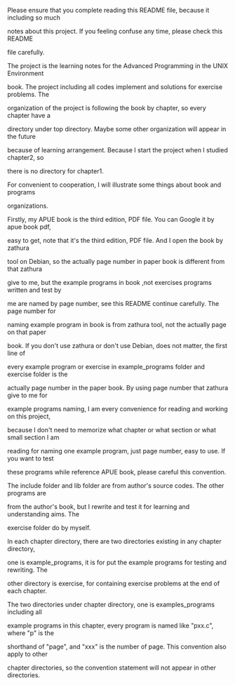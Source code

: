 Please ensure that you complete reading this README file, because it including so much

notes about this project. If you feeling confuse any time, please check this README

file carefully.


The project is the learning notes for the Advanced Programming in the UNIX Environment

book. The project including all codes implement and solutions for exercise problems. The

organization of the project is following the book by chapter, so every chapter have a

directory under top directory. Maybe some other organization will appear in the future

because of learning arrangement. Because I start the project when I studied chapter2, so

there is no directory for chapter1.


For convenient to cooperation, I will illustrate some things about book and programs

organizations.


Firstly, my APUE book is the third edition, PDF file. You can Google it by apue book pdf,

easy to get, note that it's the third edition, PDF file. And I open the book by zathura

tool on Debian, so the actually page number in paper book is different from that zathura

give to me, but the example programs in book ,not exercises programs written and test by

me are named by page number, see this README continue carefully. The page number for

naming example program in book is from zathura tool, not the actually page on that paper

book. If you don't use zathura or don't use Debian, does not matter, the first line of

every example program or exercise in example_programs folder and exercise folder is the

actually page number in the paper book. By using page number that zathura give to me for

example programs naming, I am every convenience for reading and working on this project,

because I don't need to memorize what chapter or what section or what small section I am

reading for naming one example program, just page number, easy to use. If you want to test

these programs while reference APUE book, please careful this convention.



The include folder and lib folder are from author's source codes. The other programs are

from the author's book, but I rewrite and test it for learning and understanding aims. The

exercise folder do by myself.


In each chapter directory, there are two directories existing in any chapter directory,

one is example_programs, it is for put the example programs for testing and rewriting. The

other directory is exercise, for containing exercise problems at the end of each chapter.


The two directories under chapter directory, one is examples_programs including all

example programs in this chapter, every program is named like "pxx.c", where "p" is the

shorthand of "page", and "xxx" is the number of page. This convention also apply to other

chapter directories, so the convention statement will not appear in other directories.



